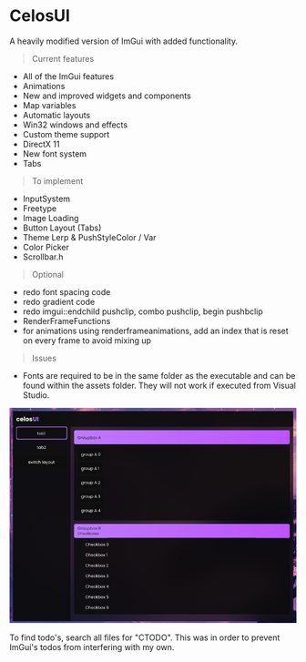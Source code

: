 # CelosUI
A heavily modified version of ImGui with added functionality.

> Current features
* All of the ImGui features
* Animations
* New and improved widgets and components
* Map variables
* Automatic layouts
* Win32 windows and effects
* Custom theme support
* DirectX 11
* New font system
* Tabs
  
> To implement
* InputSystem
* Freetype
* Image Loading
* Button Layout (Tabs)
* Theme Lerp & PushStyleColor / Var
* Color Picker
* Scrollbar.h

> Optional
* redo font spacing code
* redo gradient code
* redo imgui::endchild pushclip, combo pushclip, begin pushbclip
* RenderFrameFunctions
* for animations using renderframeanimations, add an index that is reset on every frame to avoid mixing up

> Issues
* Fonts are required to be in the same folder as the executable and can be found within the assets folder. They will not work if executed from Visual Studio.

![screenshot](assets/preview.png)

To find todo's, search all files for "CTODO". This was in order to prevent ImGui's todos from interfering with my own.
